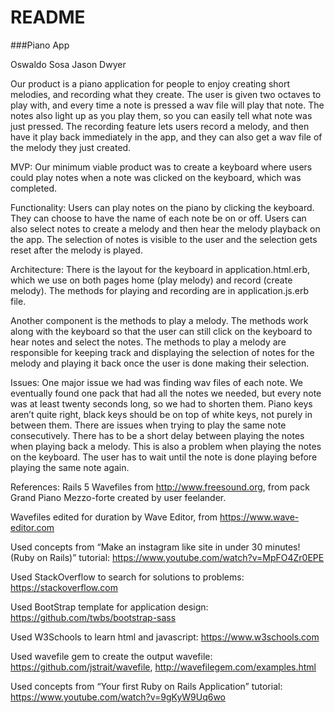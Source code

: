 # README

###Piano App 

Oswaldo Sosa 
Jason Dwyer

Our product is a piano application for people to enjoy creating short melodies, and recording what they create. The user is given two octaves to play with, and every time a note is pressed a wav file will play that note. The notes also light up as you play them, so you can easily tell what note was just pressed. The recording feature lets users record a melody, and then have it play back immediately in the app, and they can also get a wav file of the melody they just created. 

MVP:
Our minimum viable product was to create a keyboard where users could play notes when a note was clicked on the keyboard, which was completed. 

Functionality: 
Users can play notes on the piano by clicking the keyboard. They can choose to have the name of each note be on or off. Users can also select notes to create a melody and then hear the melody playback on the app. The selection of notes is visible to the user and the selection gets reset after the melody is played.

Architecture: 
There is the layout for the keyboard in application.html.erb, which we use on both pages home (play melody) and record (create melody). The methods for playing and recording are in application.js.erb file. 

Another component is the methods to play a melody. The methods work along with the keyboard so that the user can still click on the keyboard to hear notes and select the notes. The methods to play a melody are responsible for keeping track and displaying the selection of notes for the melody and playing it back once the user is done making their selection.

Issues: 
One major issue we had was finding wav files of each note. We eventually found one pack that had all the notes we needed, but every note was at least twenty seconds long, so we had to shorten them. 
Piano keys aren’t quite right, black keys should be on top of white keys, not purely in between them. 
There are issues when trying to play the same note consecutively. There has to be a short delay between playing the notes when playing back a melody. This is also a problem when playing the notes on the keyboard. The user has to wait until the note is done playing before playing the same note again.

References: 
Rails 5
Wavefiles from http://www.freesound.org, from pack Grand Piano Mezzo-forte created by user feelander. 

Wavefiles edited for duration by Wave Editor, from https://www.wave-editor.com 

Used concepts from “Make an instagram like site in under 30 minutes! (Ruby on Rails)” tutorial:
https://www.youtube.com/watch?v=MpFO4Zr0EPE

Used StackOverflow to search for solutions to problems: https://stackoverflow.com

Used BootStrap template for application design: https://github.com/twbs/bootstrap-sass

Used W3Schools to learn html and javascript: https://www.w3schools.com

Used wavefile gem to create the output wavefile: https://github.com/jstrait/wavefile, http://wavefilegem.com/examples.html

Used concepts from “Your first Ruby on Rails Application” tutorial: https://www.youtube.com/watch?v=9gKyW9Uq6wo
